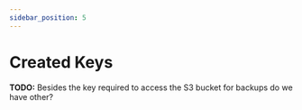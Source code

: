 ```yaml
---
sidebar_position: 5
---
```


# Created Keys
**TODO:** Besides the key required to access the S3 bucket for backups do we have other?